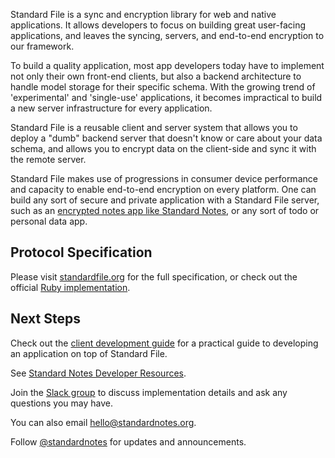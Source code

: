 Standard File is a sync and encryption library for web and native applications. It allows developers to focus on building great user-facing applications, and leaves the syncing, servers, and end-to-end encryption to our framework.

To build a quality application, most app developers today have to implement not only their own front-end clients, but also a backend architecture to handle model storage for their specific schema. With the growing trend of 'experimental' and 'single-use' applications, it becomes impractical to build a new server infrastructure for every application.

Standard File is a reusable client and server system that allows you to deploy a "dumb" backend server that doesn't know or care about your data schema, and allows you to encrypt data on the client-side and sync it with the remote server.

Standard File makes use of progressions in consumer device performance and capacity to enable end-to-end encryption on every platform. One can build any sort of secure and private application with a Standard File server, such as an [ encrypted notes app like Standard Notes](https://standardnotes.org), or any sort of todo or personal data app.

## Protocol Specification

Please visit [standardfile.org](https://standardfile.org) for the full specification, or check out the official [Ruby implementation](https://github.com/standardnotes/ruby-server).

## Next Steps

Check out the [client development guide](/standard-file/client-development-guide) for a practical guide to developing an application on top of Standard File.

See [Standard Notes Developer Resources](https://standardnotes.org/developers).

Join the [Slack group](https://standardnotes.org/slack) to discuss implementation details and ask any questions you may have.

You can also email [hello@standardnotes.org](mailto:hello@standardnotes.org).

Follow [@standardnotes](https://twitter.com/standardnotes) for updates and announcements.
